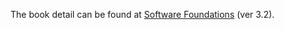 The book detail can be found at [Software Foundations](http://www.cis.upenn.edu/~bcpierce/sf/sf-3.2/index.html) (ver 3.2).
